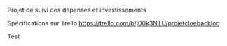 Projet de suivi des dépenses et investissements

Spécifications sur Trello
https://trello.com/b/j00k3NTU/projetcloebacklog


Test